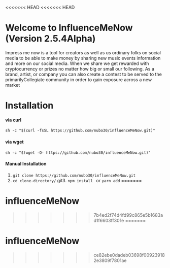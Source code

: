 <<<<<<< HEAD
<<<<<<< HEAD
# Welcome to InfluenceMeNow (Version 2.5.4Alpha)

Impress me now is a tool for creators as well as us ordinary folks on social media to be able to make money by sharing new music events information and more on our social media. When we share we get rewarded with cryptocurrency or prizes no matter how big or small our following. As a brand, artist, or company you can also create a contest to be served to the primarilyCollegiate community in order to gain exposure across a new market

# Installation

#### via curl
`sh -c "$(curl -fsSL https://github.com/nubo30/influenceMeNow.git)"`

#### via wget
`sh -c "$(wget -O- https://github.com/nubo30/influenceMeNow.git)"`

#### Manual Installation
1. `git clone https://github.com/nubo30/influenceMeNow.git`
2. `cd clone-directory/`
git3. `npm install ` or `yarn add`
=======
# influenceMeNow
>>>>>>> 7b4ed2f74d4fd99c865e5b1683ad1f6603ff301e
=======
# influenceMeNow
>>>>>>> ce82ebe0dadeb03698f009239182e3809f7801ae
